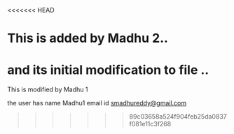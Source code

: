 <<<<<<< HEAD
# This is added by Madhu 2.. 

 and its initial modification to file .. 
=======
 This is modified by Madhu 1


the user has name Madhu1 
email id smadhureddy@gmail.com

>>>>>>> 89c03658a524f904feb25da0837f081e11c3f268



